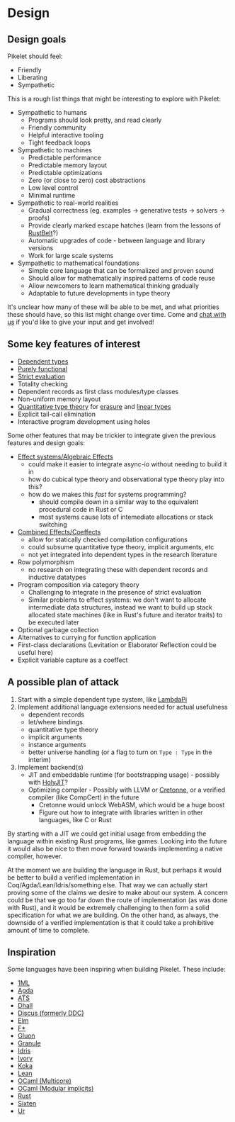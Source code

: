 # Design

## Design goals

Pikelet should feel:

- Friendly
- Liberating
- Sympathetic

This is a rough list things that might be interesting to explore with Pikelet:

- Sympathetic to humans
    - Programs should look pretty, and read clearly
    - Friendly community
    - Helpful interactive tooling
    - Tight feedback loops
- Sympathetic to machines
    - Predictable performance
    - Predictable memory layout
    - Predictable optimizations
    - Zero (or close to zero) cost abstractions
    - Low level control
    - Minimal runtime
- Sympathetic to real-world realities
    - Gradual correctness (eg. examples -> generative tests -> solvers -> proofs)
    - Provide clearly marked escape hatches (learn from the lessons of [RustBelt](rust-belt)?)
    - Automatic upgrades of code - between language and library versions
    - Work for large scale systems
- Sympathetic to mathematical foundations
    - Simple core language that can be formalized and proven sound
    - Should allow for mathematically inspired patterns of code reuse
    - Allow newcomers to learn mathematical thinking gradually
    - Adaptable to future developments in type theory

It's unclear how many of these will be able to be met, and what priorities these
should have, so this list might change over time. Come and [chat with us][gitter-channel]
if you'd like to give your input and get involved!

[rust-belt]: https://plv.mpi-sws.org/rustbelt/
[gitter-channel]: https://gitter.im/pikelet-lang/Lobby

## Some key features of interest

- [Dependent types](https://en.wikipedia.org/wiki/Dependent_type)
- [Purely functional](https://en.wikipedia.org/wiki/Pure_function)
- [Strict evaluation](https://en.wikipedia.org/wiki/Eager_evaluation)
- Totality checking
- Dependent records as first class modules/type classes
- Non-uniform memory layout
- [Quantitative type theory](https://bentnib.org/quantitative-type-theory.pdf)
  for [erasure](https://en.wikipedia.org/wiki/Type_erasure) and
  [linear types](https://en.wikipedia.org/wiki/Substructural_type_system#Linear_type_systems)
- Explicit tail-call elimination
- Interactive program development using holes

Some other features that may be trickier to integrate given the previous
features and design goals:

- [Effect systems/Algebraic Effects](https://en.wikipedia.org/wiki/Effect_system)
    - could make it easier to integrate async-io without needing to build it in
    - how do cubical type theory and observational type theory play into this?
    - how do we makes this *fast* for systems programming?
        - should compile down in a similar way to the equivalent procedural code in Rust or C
        - most systems cause lots of intemediate allocations or stack switching
- [Combined Effects/Coeffects](https://www.cs.kent.ac.uk/people/staff/dao7/publ/combining-effects-and-coeffects-icfp16.pdf)
    - allow for statically checked compilation configurations
    - could subsume quantitative type theory, implicit arguments, etc
    - not yet integrated into dependent types in the research literature
- Row polymorphism
    - no research on integrating these with dependent records and inductive datatypes
- Program composition via category theory
    - Challenging to integrate in the presence of strict evaluation
    - Similar problems to effect systems: we don't want to allocate intermediate
      data structures, instead we want to build up stack allocated state machines
      (like in Rust's future and iterator traits) to be executed later
- Optional garbage collection
- Alternatives to currying for function application
- First-class declarations (Levitation or Elaborator Reflection could be useful here)
- Explicit variable capture as a coeffect

## A possible plan of attack

1. Start with a simple dependent type system, like [LambdaPi](https://www.andres-loeh.de/LambdaPi/)
2. Implement additional language extensions needed for actual usefulness
    - dependent records
    - let/where bindings
    - quantitative type theory
    - implicit arguments
    - instance arguments
    - better universe handling (or a flag to turn on `Type : Type` in the interim)
3. Implement backend(s)
    - JIT and embeddable runtime (for bootstrapping usage) - possibly with
      [HolyJIT](https://github.com/nbp/holyjit)?
    - Optimizing compiler - Possibly with LLVM or [Cretonne](https://github.com/Cretonne/cretonne),
      or a verified compiler (like CompCert) in the future
        - Cretonne would unlock WebASM, which would be a huge boost
        - Figure out how to integrate with libraries written in other languages,
          like C or Rust

By starting with a JIT we could get initial usage from embedding the language
within existing Rust programs, like games. Looking into the future it would also
be nice to then move forward towards implementing a native compiler, however.

At the moment we are building the language in Rust, but perhaps it would be
better to build a verified implementation in Coq/Agda/Lean/Idris/something else.
That way we can actually start proving some of the claims we desire to make
about our system. A concern could be that we go too far down the route of
implementation (as was done with Rust), and it would be extremely challenging to
then form a solid specification for what we are building. On the other hand, as
always, the downside of a verified implementation is that it could take a
prohibitive amount of time to complete.

## Inspiration

Some languages have been inspiring when building Pikelet. These include:

- [1ML](https://people.mpi-sws.org/~rossberg/1ml/)
- [Agda](http://wiki.portal.chalmers.se/agda/pmwiki.php)
- [ATS](http://www.ats-lang.org/)
- [Dhall](https://github.com/dhall-lang/)
- [Discus (formerly DDC)](http://www.discus-lang.org/)
- [Elm](http://elm-lang.org/)
- [F*](https://www.fstar-lang.org/)
- [Gluon](https://github.com/gluon-lang/gluon)
- [Granule](https://github.com/dorchard/granule/)
- [Idris](https://www.idris-lang.org/)
- [Ivory](https://ivorylang.org/ivory-introduction.html)
- [Koka](https://www.microsoft.com/en-us/research/project/koka/)
- [Lean](http://leanprover.github.io)
- [OCaml (Multicore)](https://github.com/ocamllabs/ocaml-multicore)
- [OCaml (Modular implicits)](https://github.com/ocamllabs/ocaml-modular-implicits)
- [Rust](http://rust-lang.org/)
- [Sixten](https://github.com/ollef/sixten)
- [Ur](http://www.impredicative.com/ur/)
